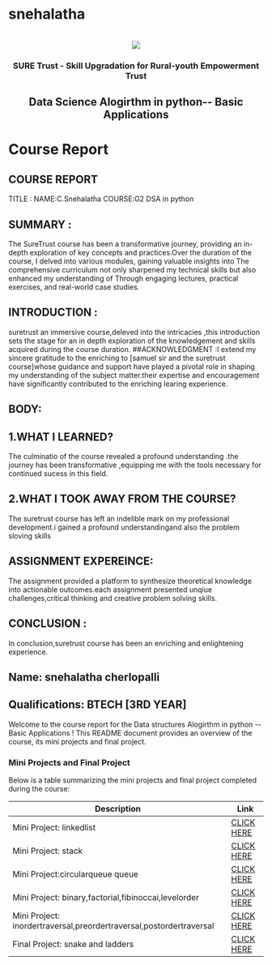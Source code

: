 # snehalatha
<!-- PROJECT LOGO -->
<br />

<div align="center">
   <img src='https://user-images.githubusercontent.com/73131499/166115643-d3187f47-d38f-41b2-ae42-5ecbbc60de14.png' />


<h3 align="center">SURE Trust - Skill Upgradation for Rural-youth Empowerment Trust</h3>
  <h2> Data Science Alogirthm in python-- Basic Applications</h2>
</div>

# Course Report
## COURSE REPORT
TITLE :
NAME:C.Snehalatha
COURSE:G2 DSA in python
## SUMMARY :
The SureTrust course has been a transformative journey, providing an in-depth
exploration of key concepts and practices.Over the duration of the course, I delved into various
modules, gaining valuable insights into The comprehensive curriculum not only sharpened my
technical skills but also enhanced my understanding of Through engaging lectures, practical
exercises, and real-world case studies.
## INTRODUCTION :
suretrust an immersive course,deleved into the intricacies ,this
introduction sets the stage for an in depth exploration of the knowledgement and skills acquired
during the course duration.
##ACKNOWLEDGMENT :I extend my sincere gratitude to the enriching
to [samuel sir and
the suretrust course]whose guidance and support have played a pivotal role in shaping my
understanding of the subject matter.their expertise and encouragement have significantly
contributed to the enriching learing experience.
## BODY:
## 1.WHAT I LEARNED?
The culminatio of the course revealed a profound understanding .the journey has been
transformative ,equipping me with the tools necessary for continued sucess in this field.
## 2.WHAT I TOOK AWAY FROM THE COURSE?
The suretrust course has left an indelible mark on my professional development.i gained a profound
understandingand also the problem sloving skills
## ASSIGNMENT EXPEREINCE: 
The assignment provided a platform to synthesize
theoretical knowledge into actionable outcomes.each assignment presented unqiue
challenges,critical thinking and creative problem solving skills.
## CONCLUSION :
In conclusion,suretrust course has been an enriching and enlightening
experience.

## Name: snehalatha cherlopalli

## Qualifications: BTECH [3RD YEAR]

Welcome to the course report for the Data structures Alogirthm in python -- Basic Applications ! This README document provides an overview of the course, its mini projects and final project.

### Mini Projects and Final Project

Below is a table summarizing the mini projects and final project completed during the course:

| Description                               | Link                                    |
|-------------------------------------------|-----------------------------------------|
| Mini Project: linkedlist    	            | [CLICK HERE](https://github.com/snehalatha1942/practical) |
| Mini Project: stack            | [CLICK HERE](https://github.com/snehalatha1942/partical)|
| Mini Project:circularqueue queue                 | [CLICK HERE](https://github.com/snehalatha1942/assignment-3) |
| Mini Project: binary,factorial,fibinoccai,levelorder     | [CLICK HERE](https://github.com/snehalatha1942/assignment-4) |
| Mini Project: inordertraversal,preordertraversal,postordertraversal            | [CLICK HERE](https://github.com/snehalatha1942/assignment-5) |
| Final Project: snake and ladders 			    | [CLICK HERE](https://github.com/snehalatha1942/finalproject) |
